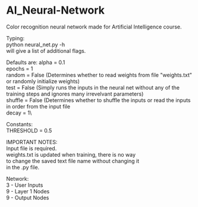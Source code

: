 # AI_Neural-Network
Color recognition neural network made for Artificial Intelligence course.

Typing:\
python neural_net.py -h\
will give a list of additional flags.

Defaults are:
alpha = 0.1\
epochs = 1\
random = False	(Determines whether to read weights from file "weights.txt" or randomly initialize weights)\
test = False	(Simply runs the inputs in the neural net without any of the training steps and ignores many irrevelvant parameters)\
shuffle = False	(Determines whether to shuffle the inputs or read the inputs in order from the input file\
decay = 1\

Constants:\
THRESHOLD = 0.5

IMPORTANT NOTES:\
Input file is required.\
weights.txt is updated when training, there is no way\
to change the saved text file name without changing it\
in the .py file.

Network:\
3 - User Inputs\
9 - Layer 1 Nodes\
9 - Output Nodes

